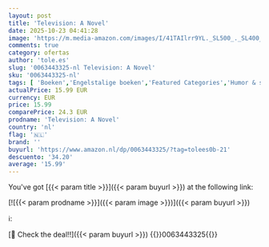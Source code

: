 ```yaml
---
layout: post
title: 'Television: A Novel'
date: 2025-10-23 04:41:28
image: 'https://m.media-amazon.com/images/I/41TAIlrr9YL._SL500_._SL400_.jpg'
comments: true
category: ofertas
author: 'tole.es'
slug: '0063443325-nl Television: A Novel'
sku: '0063443325-nl'
tags: [ 'Boeken','Engelstalige boeken','Featured Categories','Humor & satire','Humoristische fictie','Kunst & fotografie','Literaire fictie','Literatuur & fictie','Moderne literatuur & fictie','Podiumkunsten','Satire','🇳🇱', ]
actualPrice: 15.99 EUR
currency: EUR
price: 15.99
comparePrice: 24.3 EUR
prodname: 'Television: A Novel'
country: 'nl'
flag: '🇳🇱'
brand: ''
buyurl: 'https://www.amazon.nl/dp/0063443325/?tag=tolees0b-21'
descuento: '34.20'
average: '15.99'
---
```


You've got [{{< param title >}}]({{< param buyurl >}}) at the following link:

[![{{< param prodname >}}]({{< param image >}})]({{< param buyurl >}})

ℹ️:


[🛒 Check the deal!!]({{< param buyurl >}})
{{<world>}}0063443325{{</world>}}
